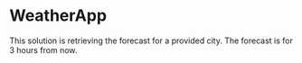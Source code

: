# WeatherApp
This solution is retrieving the forecast for a provided city. The forecast is for 3 hours from now.

